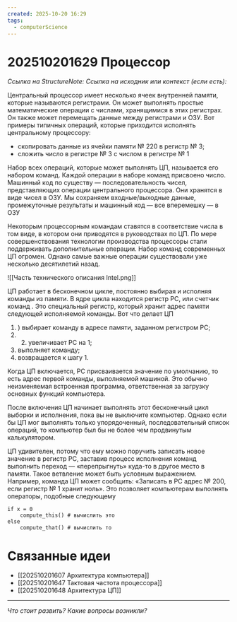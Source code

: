 ```yaml
---
created: 2025-10-20 16:29
tags:
  - computerScience
---
```

# 202510201629 Процессор

*Ссылка на StructureNote:*
*Ссылка на исходник или контекст (если есть):* 

Центральный процессор имеет несколько ячеек внутренней памяти, которые называются регистрами. Он может выполнять простые математические операции с числами, хранящимися в этих регистрах. Он также может перемещать данные между регистрами и ОЗУ. Вот примеры типичных операций, которые приходится исполнять центральному процессору:

- скопировать данные из ячейки памяти № 220 в регистр № 3;
- сложить число в регистре № 3 с числом в регистре № 1

Набор всех операций, которые может выполнять ЦП, называется его набором команд. Каждой операции в наборе команд присвоено число. Машинный код по существу — последовательность чисел, представляющих операции центрального процессора. Они хранятся в виде чисел в ОЗУ. Мы сохраняем входные/выходные данные, промежуточные результаты и машинный код — все вперемешку — в ОЗУ

Некоторым процессорным командам ставятся в соответствие числа в том виде, в котором они приводятся в руководствах по ЦП. По мере совершенствования технологии производства процессоры стали поддерживать дополнительные операции. Набор команд современных ЦП огромен. Однако самые важные операции существовали уже несколько десятилетий назад.

![[Часть технического описания Intel.png]]

ЦП работает в бесконечном цикле, постоянно выбирая и исполняя команды из памяти. В ядре цикла находится регистр PC, или счетчик команд . Это специальный регистр, который хранит адрес памяти следующей исполняемой команды. Вот что делает ЦП

1) ) выбирает команду в адресе памяти, заданном регистром PC;
2) 2) увеличивает PC на 1;
3) выполняет команду; 
4) возвращается к шагу 1.

Когда ЦП включается, PC присваивается значение по умолчанию, то есть адрес первой команды, выполняемой машиной. Это обычно неизменяемая встроенная программа, ответственная за загрузку основных функций компьютера.

После включения ЦП начинает выполнять этот бесконечный цикл выборки и исполнения, пока вы не выключите компьютер. Однако если бы ЦП мог выполнять только упорядоченный, последовательный список операций, то компьютер был бы не более чем продвинутым калькулятором.

ЦП удивителен, потому что ему можно поручить записать новое значение в регистр PC, заставив процесс исполнения команд выполнить переход — «перепрыгнуть» куда-то в другое место в памяти. Такое ветвление может быть условным выражением. Например, команда ЦП может сообщить: «Записать в PC адрес № 200, если регистр № 1 хранит ноль». Это позволяет компьютерам выполнять операторы, подобные следующему

```
if x = 0 
	compute_this() # вычислить это 
else 
	compute_that() # вычислить то
```

# Связанные идеи

- [[202510201607 Архитектура компьютера]]
- [[202510201647 Тактовая частота процессора]]
- [[202510201648 Архитектура ЦП]] 
---

*Что стоит развить? Какие вопросы возникли?*
